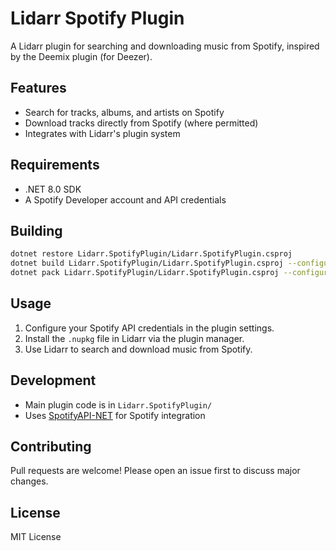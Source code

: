 # Lidarr Spotify Plugin

A Lidarr plugin for searching and downloading music from Spotify, inspired by the Deemix plugin (for Deezer).

## Features

- Search for tracks, albums, and artists on Spotify
- Download tracks directly from Spotify (where permitted)
- Integrates with Lidarr's plugin system

## Requirements

- .NET 8.0 SDK
- A Spotify Developer account and API credentials

## Building

```sh
dotnet restore Lidarr.SpotifyPlugin/Lidarr.SpotifyPlugin.csproj
dotnet build Lidarr.SpotifyPlugin/Lidarr.SpotifyPlugin.csproj --configuration Release
dotnet pack Lidarr.SpotifyPlugin/Lidarr.SpotifyPlugin.csproj --configuration Release --output .
```

## Usage

1. Configure your Spotify API credentials in the plugin settings.
2. Install the `.nupkg` file in Lidarr via the plugin manager.
3. Use Lidarr to search and download music from Spotify.

## Development

- Main plugin code is in `Lidarr.SpotifyPlugin/`
- Uses [SpotifyAPI-NET](https://github.com/JohnnyCrazy/SpotifyAPI-NET) for Spotify integration

## Contributing

Pull requests are welcome! Please open an issue first to discuss major changes.

## License

MIT License
